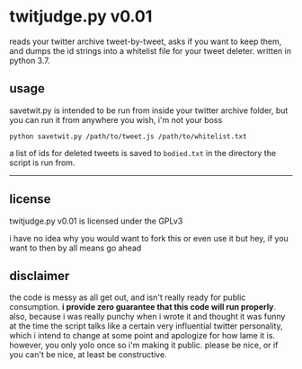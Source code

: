 # twitjudge.py v0.01
reads your twitter archive tweet-by-tweet, asks if you want to keep them, and dumps the id strings into a whitelist file for your tweet deleter. written in python 3.7.

## usage
savetwit.py is intended to be run from inside your twitter archive folder, but you can run it from anywhere you wish, i'm not your boss

`python savetwit.py /path/to/tweet.js /path/to/whitelist.txt`

a list of ids for deleted tweets is saved to `bodied.txt` in the directory the script is run from.

---

## license

twitjudge.py v0.01 is licensed under the GPLv3

i have no idea why you would want to fork this or even use it but hey, if you want to then by all means go ahead

## disclaimer

the code is messy as all get out, and isn't really ready for public consumption. **i provide zero guarantee that this code will run properly**. also, because i was really punchy when i wrote it and thought it was funny at the time the script talks like a certain very influential twitter personality, which i intend to change at some point and apologize for how lame it is. however, you only yolo once so i'm making it public. please be nice, or if you can't be nice, at least be constructive.
